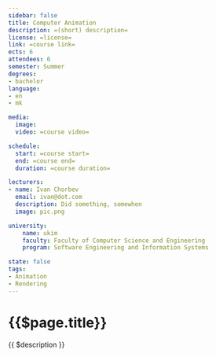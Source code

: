 ```yaml
---
sidebar: false
title: Computer Animation
description: =(short) description=
license: =license=
link: =course link=
ects: 6
attendees: 6
semester: Summer
degrees:
- bachelor
language: 
- en
- mk

media:
  image: 
  video: =course video=

schedule:
  start: =course start=
  end: =course end=
  duration: =course duration=

lecturers:
- name: Ivan Chorbev
  email: ivan@dot.com
  description: Did something, somewhen
  image: pic.png

university:
    name: ukim
    faculty: Faculty of Computer Science and Engineering
    program: Software Engineering and Information Systems

state: false
tags:
- Animation
- Rendering
---
```


# {{$page.title}}

{{ $description }}

